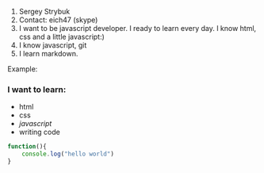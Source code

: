 1. Sergey Strybuk
2. Contact: eich47 (skype)
3. I want to be javascript developer. I ready to learn every day. I know html, css and a little javascript:)
4. I know javascript, git
5. I learn markdown.

Example:

### I want to learn:

- html
- css
- _javascript_
- writing code

```javascript
function(){
    console.log("hello world")
}
```
